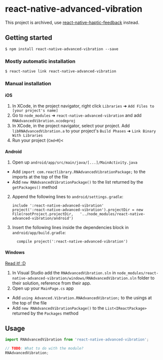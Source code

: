 
# react-native-advanced-vibration

This project is archived, use [react-native-haptic-feedback](https://github.com/mkuczera/react-native-haptic-feedback) instead.

## Getting started

`$ npm install react-native-advanced-vibration --save`

### Mostly automatic installation

`$ react-native link react-native-advanced-vibration`

### Manual installation


#### iOS

1. In XCode, in the project navigator, right click `Libraries` ➜ `Add Files to [your project's name]`
2. Go to `node_modules` ➜ `react-native-advanced-vibration` and add `RNAdvancedVibration.xcodeproj`
3. In XCode, in the project navigator, select your project. Add `libRNAdvancedVibration.a` to your project's `Build Phases` ➜ `Link Binary With Libraries`
4. Run your project (`Cmd+R`)<

#### Android

1. Open up `android/app/src/main/java/[...]/MainActivity.java`
  - Add `import com.reactlibrary.RNAdvancedVibrationPackage;` to the imports at the top of the file
  - Add `new RNAdvancedVibrationPackage()` to the list returned by the `getPackages()` method
2. Append the following lines to `android/settings.gradle`:
  	```
  	include ':react-native-advanced-vibration'
  	project(':react-native-advanced-vibration').projectDir = new File(rootProject.projectDir, 	'../node_modules/react-native-advanced-vibration/android')
  	```
3. Insert the following lines inside the dependencies block in `android/app/build.gradle`:
  	```
      compile project(':react-native-advanced-vibration')
  	```

#### Windows
[Read it! :D](https://github.com/ReactWindows/react-native)

1. In Visual Studio add the `RNAdvancedVibration.sln` in `node_modules/react-native-advanced-vibration/windows/RNAdvancedVibration.sln` folder to their solution, reference from their app.
2. Open up your `MainPage.cs` app
  - Add `using Advanced.Vibration.RNAdvancedVibration;` to the usings at the top of the file
  - Add `new RNAdvancedVibrationPackage()` to the `List<IReactPackage>` returned by the `Packages` method


## Usage
```javascript
import RNAdvancedVibration from 'react-native-advanced-vibration';

// TODO: What to do with the module?
RNAdvancedVibration;
```
  
